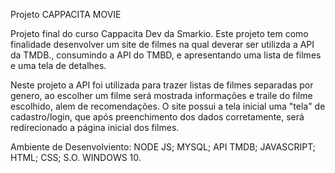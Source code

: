 Projeto CAPPACITA MOVIE

Projeto final do curso Cappacita Dev da Smarkio. Este projeto tem como finalidade desenvolver um site de filmes na qual deverar ser utilizda a API da TMDB., consumindo a API do TMBD, e apresentando uma lista de filmes e uma tela de detalhes.

Neste projeto a API foi utilizada para trazer listas de filmes separadas por genero,
ao escolher um filme será mostrada informações e traile do filme escolhido, alem de recomendações.
O site possui a tela inicial uma "tela" de cadastro/login, que após preenchimento dos dados corretamente, será redirecionado a página inicial dos filmes.

Ambiente de Desenvolviento:
NODE JS;
MYSQL;
API TMDB;
JAVASCRIPT;
HTML;
CSS;
S.O. WINDOWS 10.

